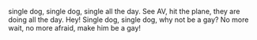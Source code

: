 single dog, single dog, single all the day. 
See AV, hit the plane, they are doing all the day. 
Hey! Single dog, single dog, why not be a gay?
 No more wait, no more afraid, make him be a gay!
